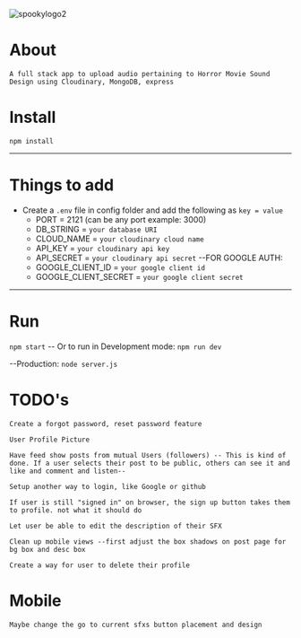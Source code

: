 ![spookylogo2](https://user-images.githubusercontent.com/72758221/236322035-d9defb3f-5ac9-44e2-bb29-720a07f2fcbc.JPG)


# About

`A full stack app to upload audio pertaining to Horror Movie Sound Design using Cloudinary, MongoDB, express`

# Install

`npm install`

---

# Things to add

- Create a `.env` file in config folder and add the following as `key = value`
  - PORT = 2121 (can be any port example: 3000)
  - DB_STRING = `your database URI`
  - CLOUD_NAME = `your cloudinary cloud name`
  - API_KEY = `your cloudinary api key`
  - API_SECRET = `your cloudinary api secret`
--FOR GOOGLE AUTH:
  - GOOGLE_CLIENT_ID = `your google client id`
  - GOOGLE_CLIENT_SECRET = `your google client secret`
  

---

# Run

`npm start`
-- Or to run in Development mode: `npm run dev`

--Production: `node server.js`

# TODO's

`Create a forgot password, reset password feature`

`User Profile Picture`

`Have feed show posts from mutual Users (followers) -- This is kind of done. If a user selects their post to be public, others can see it and like and comment and listen--`

`Setup another way to login, like Google or github`

`If user is still "signed in" on browser, the sign up button takes them to profile. not what it should do`

`Let user be able to edit the description of their SFX`

`Clean up mobile views --first adjust the box shadows on post page for bg box and desc box`

`Create a way for user to delete their profile`


# Mobile 
`Maybe change the go to current sfxs button placement and design`

